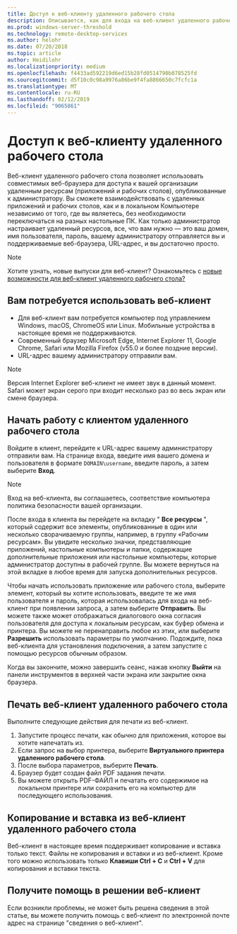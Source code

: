 ```yaml
---
title: Доступ к веб-клиенту удаленного рабочего стола
description: Описывается, как для входа на веб-клиент удаленного рабочего стола.
ms.prod: windows-server-threshold
ms.technology: remote-desktop-services
ms.author: helohr
ms.date: 07/20/2018
ms.topic: article
author: Heidilohr
ms.localizationpriority: medium
ms.openlocfilehash: f4433ad592219d6ed15b28fd0514790b078525fd
ms.sourcegitcommit: d5f10c0c98a9976a86be9f4fa8866650c7fcfc1a
ms.translationtype: MT
ms.contentlocale: ru-RU
ms.lasthandoff: 02/12/2019
ms.locfileid: "9065861"
---
```

# Доступ к веб-клиенту удаленного рабочего стола

Веб-клиент удаленного рабочего стола позволяет использовать совместимых веб-браузера для доступа к вашей организации удаленным ресурсам (приложений и рабочих столов), опубликованные к администратору. Вы сможете взаимодействовать с удаленных приложений и рабочих столов, как и в локальном Компьютере независимо от того, где вы являетесь, без необходимости переключаться на разных настольные ПК. Как только администратор настраивает удаленный ресурсов, все, что вам нужно — это ваш домен, имя пользователя, пароль, вашему администратору отправляется вы и поддерживаемые веб-браузера, URL-адрес, и вы достаточно просто.

>[!NOTE]
>Хотите узнать, новые выпуски для веб-клиент? Ознакомьтесь с [новые возможности для веб-клиент удаленного рабочего стола?](web-client-whatsnew.md)

## Вам потребуется использовать веб-клиент

* Для веб-клиент вам потребуется компьютер под управлением Windows, macOS, ChromeOS или Linux. Мобильные устройства в настоящее время не поддерживаются.
* Современный браузер Microsoft Edge, Internet Explorer 11, Google Chrome, Safari или Mozilla Firefox (v55.0 и более поздние версии).
* URL-адрес вашему администратору отправили вам.

>[!NOTE]
>Версия Internet Explorer веб-клиент не имеет звук в данный момент.
>Safari может экран серого при входит несколько раз во весь экран или смене браузера.

## Начать работу с клиентом удаленного рабочего стола

Войдите в клиент, перейдите к URL-адрес вашему администратору отправили вам. На странице входа, введите имя вашего домена и пользователя в формате ```DOMAIN\username```, введите пароль, а затем выберите **Вход**.

>[!NOTE]
>Вход на веб-клиента, вы соглашаетесь, соответствие компьютера политика безопасности вашей организации.

После входа в клиента вы перейдете на вкладку " **Все ресурсы** ", который содержит все элементы, опубликованные в один или несколько сворачиваемую группы, например, в группу «Рабочим ресурсам». Вы увидите несколько значки, представляющие приложений, настольные компьютеры и папки, содержащие дополнительные приложения или настольные компьютеры, которые администратор доступны в рабочей группе. Вы можете вернуться на этой вкладке в любое время для запуска дополнительных ресурсов.

Чтобы начать использовать приложение или рабочего стола, выберите элемент, который вы хотите использовать, введите те же имя пользователя и пароль, которая использовалась для входа на веб-клиент при появлении запроса, а затем выберите **Отправить**. Вы можете также может отображаться диалогового окна согласия пользователя для доступа к локальным ресурсам, как буфер обмена и принтера. Вы можете не перенаправить любое из этих, или выберите **Разрешить** использовать параметры по умолчанию. Подождите, пока веб-клиента для установления подключения, а затем запустите с помощью ресурсов обычным образом.

Когда вы закончите, можно завершить сеанс, нажав кнопку **Выйти** на панели инструментов в верхней части экрана или закрытие окна браузера.

## Печать веб-клиент удаленного рабочего стола

Выполните следующие действия для печати из веб-клиент.

1. Запустите процесс печати, как обычно для приложения, которое вы хотите напечатать из.
2. Если запрос на выбор принтера, выберите **Виртуального принтера удаленного рабочего стола**.
3. После выбора параметров, выберите **Печать**.
4. Браузер будет создан файл PDF задания печати.
5. Вы можете открыть PDF-ФАЙЛ и печатать его содержимое на локальном принтере или сохранить его на компьютер для последующего использования.

## Копирование и вставка из веб-клиент удаленного рабочего стола

Веб-клиент в настоящее время поддерживает копирование и вставка только текст. Файлы не копирования и вставки и из веб-клиент. Кроме того можно использовать только **Клавиши Ctrl + C** и **Ctrl + V** для копирования и вставки текста.

## Получите помощь в решении веб-клиент

Если возникли проблемы, не может быть решена сведения в этой статье, вы можете получить помощь с веб-клиент по электронной почте адрес на странице "сведения о веб-клиент".